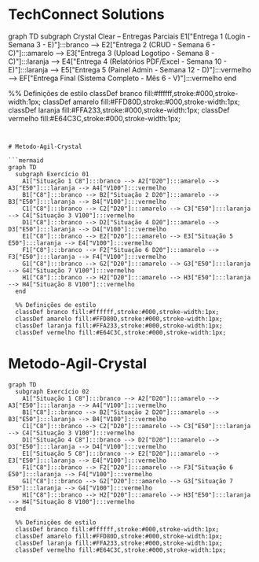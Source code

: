 # TechConnect Solutions
graph TD
  subgraph Crystal Clear – Entregas Parciais
    E1["Entrega 1 (Login - Semana 3 - E)"]:::branco --> 
    E2["Entrega 2 (CRUD - Semana 6 - C)"]:::amarelo --> 
    E3["Entrega 3 (Upload Logotipo - Semana 8 - C)"]:::laranja --> 
    E4["Entrega 4 (Relatórios PDF/Excel - Semana 10 - E)"]:::laranja --> 
    E5["Entrega 5 (Painel Admin - Semana 12 - D)"]:::vermelho --> 
    EF["Entrega Final (Sistema Completo - Mês 6 - V)"]:::vermelho
  end

  %% Definições de estilo
  classDef branco fill:#ffffff,stroke:#000,stroke-width:1px;
  classDef amarelo fill:#FFD80D,stroke:#000,stroke-width:1px;
  classDef laranja fill:#FFA233,stroke:#000,stroke-width:1px;
  classDef vermelho fill:#E64C3C,stroke:#000,stroke-width:1px;

```


# Metodo-Agil-Crystal

```mermaid
graph TD
  subgraph Exercício 01
    A1["Situação 1 C8"]:::branco --> A2["D20"]:::amarelo --> A3["E50"]:::laranja --> A4["V100"]:::vermelho
    B1["C8"]:::branco --> B2["Situação 2 D20"]:::amarelo --> B3["E50"]:::laranja --> B4["V100"]:::vermelho
    C1["C8"]:::branco --> C2["D20"]:::amarelo --> C3["E50"]:::laranja --> C4["Situação 3 V100"]:::vermelho
    D1["C8"]:::branco --> D2["Situação 4 D20"]:::amarelo --> D3["E50"]:::laranja --> D4["V100"]:::vermelho
    E1["C8"]:::branco --> E2["D20"]:::amarelo --> E3["Situação 5 E50"]:::laranja --> E4["V100"]:::vermelho
    F1["C8"]:::branco --> F2["Situação 6 D20"]:::amarelo --> F3["E50"]:::laranja --> F4["V100"]:::vermelho
    G1["C8"]:::branco --> G2["D20"]:::amarelo --> G3["E50"]:::laranja --> G4["Situação 7 V100"]:::vermelho
    H1["C8"]:::branco --> H2["D20"]:::amarelo --> H3["E50"]:::laranja --> H4["Situação 8 V100"]:::vermelho
  end

  %% Definições de estilo
  classDef branco fill:#ffffff,stroke:#000,stroke-width:1px;
  classDef amarelo fill:#FFD80D,stroke:#000,stroke-width:1px;
  classDef laranja fill:#FFA233,stroke:#000,stroke-width:1px;
  classDef vermelho fill:#E64C3C,stroke:#000,stroke-width:1px;

```

# Metodo-Agil-Crystal

```mermaid
graph TD
  subgraph Exercício 02
    A1["Situação 1 C8"]:::branco --> A2["D20"]:::amarelo --> A3["E50"]:::laranja --> A4["V100"]:::vermelho
    B1["C8"]:::branco --> B2["Situação 2 D20"]:::amarelo --> B3["E50"]:::laranja --> B4["V100"]:::vermelho
    C1["C8"]:::branco --> C2["D20"]:::amarelo --> C3["E50"]:::laranja --> C4["Situação 3 V100"]:::vermelho
    D1["Situação 4 C8"]:::branco --> D2["D20"]:::amarelo --> D3["E50"]:::laranja --> D4["V100"]:::vermelho
    E1["Situação 5 C8"]:::branco --> E2["D20"]:::amarelo --> E3["E50"]:::laranja --> E4["V100"]:::vermelho
    F1["C8"]:::branco --> F2["D20"]:::amarelo --> F3["Situação 6 E50"]:::laranja --> F4["V100"]:::vermelho
    G1["C8"]:::branco --> G2["D20"]:::amarelo --> G3["Situação 7 E50"]:::laranja --> G4["V100"]:::vermelho
    H1["C8"]:::branco --> H2["D20"]:::amarelo --> H3["E50"]:::laranja --> H4["Situação 8 V100"]:::vermelho
  end

  %% Definições de estilo
  classDef branco fill:#ffffff,stroke:#000,stroke-width:1px;
  classDef amarelo fill:#FFD80D,stroke:#000,stroke-width:1px;
  classDef laranja fill:#FFA233,stroke:#000,stroke-width:1px;
  classDef vermelho fill:#E64C3C,stroke:#000,stroke-width:1px;

```
